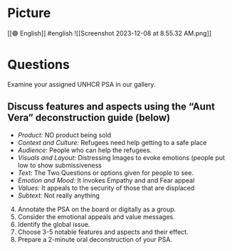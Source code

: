# Picture 
[[🟣 English]] #english 
![[Screenshot 2023-12-08 at 8.55.32 AM.png]]


# Questions 
Examine your assigned UNHCR PSA in our gallery.  

## Discuss features and aspects using the “Aunt Vera” deconstruction guide (below)  
- *Product:* NO product being sold 
- *Context and Culture:* Refugees need help getting to a safe place 
- *Audience:* People who can help the refugees. 
- *Visuals and Layout:* Distressing Images to evoke emotions (people put low to show submissiveness
- *Text:* The Two Questions or options given for people to see. 
- *Emotion and Mood:* It invokes Empathy and and Fear appeal 
- *Values:* It appeals to the security of those that are displaced 
- *Subtext:* Not really anything 


4. Annotate the PSA on the board or digitally as a group.  
5. Consider the emotional appeals and value messages.  
6. Identify the global issue.  
7. Choose 3-5 notable features and aspects and their effect.  
8. Prepare a 2-minute oral deconstruction of your PSA.


